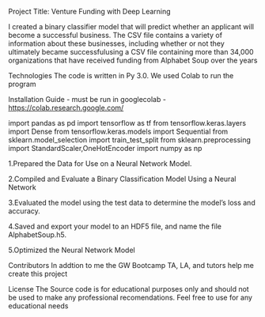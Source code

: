 Project Title: Venture Funding with Deep Learning

 I created a binary classifier model that will predict whether an applicant will become a successful business. The CSV file contains a variety of information about these businesses, including whether or not they ultimately became successfulusing a  CSV file  containing more than 34,000 organizations that have received funding from Alphabet Soup over the years

Technologies The code is written in Py 3.0. We used Colab to run the program

Installation Guide - must be run in googlecolab - https://colab.research.google.com/

import pandas as pd
import tensorflow as tf
from tensorflow.keras.layers import Dense
from tensorflow.keras.models import Sequential
from sklearn.model_selection import train_test_split
from sklearn.preprocessing import StandardScaler,OneHotEncoder
import numpy as np



1.Prepared the Data for Use on a Neural Network Model.

2.Compiled and Evaluate a Binary Classification Model Using a Neural Network

3.Evaluated the model using the test data to determine the model’s loss and accuracy.

4.Saved and export your model to an HDF5 file, and name the file AlphabetSoup.h5.

5.Optimized the Neural Network Model

Contributors In addtion to me the GW Bootcamp TA, LA, and tutors help me create this project

License The Source code is for educational purposes only and should not be used to make any professional recomendations. Feel free to use for any educational needs